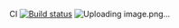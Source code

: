 CI [![Build status](https://ci.appveyor.com/api/projects/status/yn4i02jaipysvcqy?svg=true)](https://ci.appveyor.com/project/skatt32/patterns-task1)
![Uploading image.png…]()
